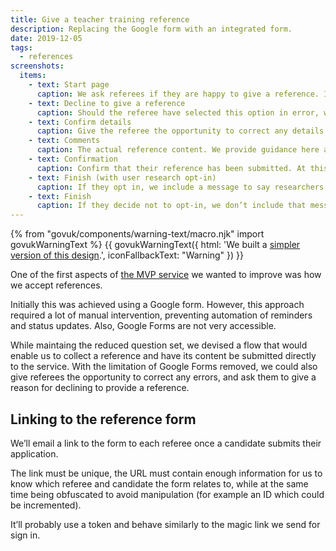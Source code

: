 ```yaml
---
title: Give a teacher training reference
description: Replacing the Google form with an integrated form.
date: 2019-12-05
tags:
  - references
screenshots:
  items:
    - text: Start page
      caption: We ask referees if they are happy to give a reference. If they select no, a free text area allows them to provide a reason.
    - text: Decline to give a reference
      caption: Should the referee have selected this option in error, we provide contact details to rectify. If this happens a lot, we can think about adding a self-serve way to recover.
    - text: Confirm details
      caption: Give the referee the opportunity to correct any details. If they select no, a free text area is shown where they can tell us what needs correcting.
    - text: Comments
      caption: The actual reference content. We provide guidance here about the sort of content that would be helpful here.
    - text: Confirmation
      caption: Confirm that their reference has been submitted. At this point, we then ask if they would like to opt-in to user research.
    - text: Finish (with user research opt-in)
      caption: If they opt in, we include a message to say researchers will be in touch (this may need revising based on how we choose to engage with referees)
    - text: Finish
      caption: If they decide not to opt-in, we don’t include that message.
---
```


{% from "govuk/components/warning-text/macro.njk" import govukWarningText %}
{{ govukWarningText({ html: 'We built a <a href="/apply-for-teacher-training/give-a-reference-iteration">simpler version of this design</a>.', iconFallbackText: "Warning" }) }}

One of the first aspects of [the MVP service](/apply-for-teacher-training/apply-launch) we wanted to improve was how we accept references.

Initially this was achieved using a Google form. However, this approach required a lot of manual intervention, preventing automation of reminders and status updates. Also, Google Forms are not very accessible.

While maintaing the reduced question set, we devised a flow that would enable us to collect a reference and have its content be submitted directly to the service. With the limitation of Google Forms removed, we could also give referees the opportunity to correct any errors, and ask them to give a reason for declining to provide a reference.

## Linking to the reference form

We’ll email a link to the form to each referee once a candidate submits their application.

The link must be unique, the URL must contain enough information for us to know which referee and candidate the form relates to, while at the same time being obfuscated to avoid manipulation (for example an ID which could be incremented).

It’ll probably use a token and behave similarly to the magic link we send for sign in.
